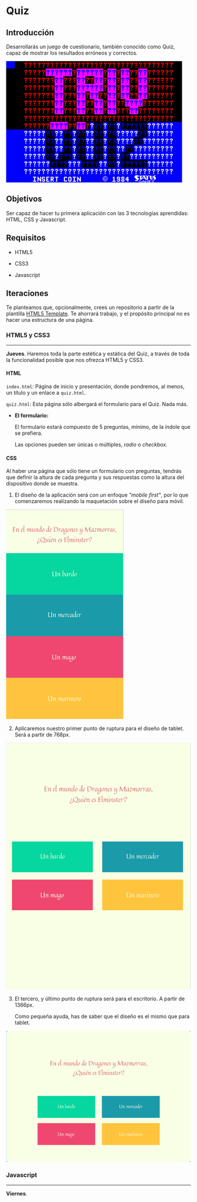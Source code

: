 # Quiz #

## Introducción ##

Desarrollarás un juego de cuestionario, también conocido como Quiz, capaz de mostrar los resultados erróneos y correctos.

![](principal.gif)

## Objetivos ##

Ser capaz de hacer tu primera aplicación con las 3 tecnologías aprendidas: HTML, CSS y Javascript.

## Requisitos ##

- HTML5

- CSS3

- Javascript

## Iteraciones ##

Te planteamos que, opcionalmente, crees un repositorio a partir de la plantilla [HTML5 Template](https://github.com/TheBridge-FullStackDeveloper/template-html5). Te ahorrará trabajo, y el propósito principal no es hacer una estructura de una página.

### HTML5 y CSS3 ###

-------------------------------------------------------------------------------

**Jueves**. Haremos toda la parte estética y estática del Quiz, a través de toda la funcionalidad posible que nos ofrezca HTML5 y CSS3.

#### HTML ####

`index.html`: Página de inicio y presentación, donde pondremos, al menos, un título y un enlace a `quiz.html`.

`quiz.html`: Esta página sólo albergará el formulario para el Quiz. Nada más.

- **El formulario:**

    El formulario estará compuesto de 5 preguntas, mínimo,  de la índole que se prefiera.

    Las opciones pueden ser únicas o múltiples, _radio_ o _checkbox._

#### CSS ####

Al haber una página que sólo tiene un formulario con preguntas, tendrás que definir la altura de cada pregunta y sus respuestas como la altura del dispositivo donde se muestra.

1. El diseño de la aplicación será con un enfoque _"mobile first"_, por lo que comenzaremos realizando la maquetación sobre el diseño para móvil.

![](mobile.png)

2. Aplicaremos nuestro primer punto de ruptura para el diseño de tablet. Será a partir de 768px.

![](tablet.png)

3. El tercero, y último punto de ruptura será para el escritorio. A partir de 1366px.

   Como pequeña ayuda, has de saber que el diseño es el mismo que para tablet.

![](desktop.png)

### Javascript ###

-------------------------------------------------------------------------------

**Viernes**.
